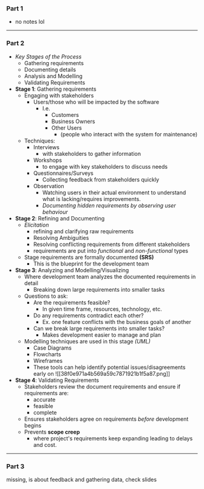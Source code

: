 ### Part 1
- no notes lol
---
### Part 2
- *Key Stages of the Process*
	- Gathering requirements
	- Documenting details
	- Analysis and Modelling 
	- Validating Requirements 
- **Stage 1**: Gathering requirements
	- Engaging with stakeholders
		- Users/those who will be impacted by the software
			- I.e.
				- Customers
				- Business Owners 
				- Other Users
					- (people who interact with the system for maintenance)
	- Techniques:
		- Interviews 
			- with stakeholders to gather information
		- Workshops 
			- to engage with key stakeholders to discuss needs
		- Questionnaires/Surveys
			- Collecting feedback from stakeholders quickly
		- Observation
			- Watching users in their actual environment to understand what is lacking/requires improvements.
			- *Documenting hidden requirements by observing user behaviour*
- **Stage 2**: Refining and Documenting
	- *Elicitation*
		- refining and clarifying raw requirements
		- Resolving Ambiguities
		- Resolving conflicting requirements from different stakeholders
		- requirements are put into *functional* and *non-functional* types
	- Stage requirements are formally documented **(SRS)**
		- This is the blueprint for the development team
- **Stage 3**: Analyzing and Modelling/Visualizing
	- Where development team analyzes the documented requirements in detail
		- Breaking down large requirements into smaller tasks
	- Questions to ask:
		- Are the requirements feasible?
			- In given time frame, resources, technology, etc.
		- Do any requirements contradict each other?
			- Ex. one feature conflicts with the business goals of another
		- Can we break large requirements into smaller tasks?
			- Makes development easier to manage and plan
	- Modelling techniques are used in this stage *(UML)*
		- Case Diagrams
		- Flowcharts
		- Wireframes
		- These tools can help identify potential issues/disagreements early on
![[38f0e971a4b569a59c7871921b1f5a87.png]]
- **Stage 4**: Validating Requirements
	- Stakeholders review the document requirements and ensure if requirements are:
		- accurate
		- feasible
		- complete
	- Ensures stakeholders agree on requirements *before* development begins
	- Prevents **scope creep**
		- where project's requirements keep expanding leading to delays and cost.
---
### Part 3
missing, is about feedback and gathering data, check slides